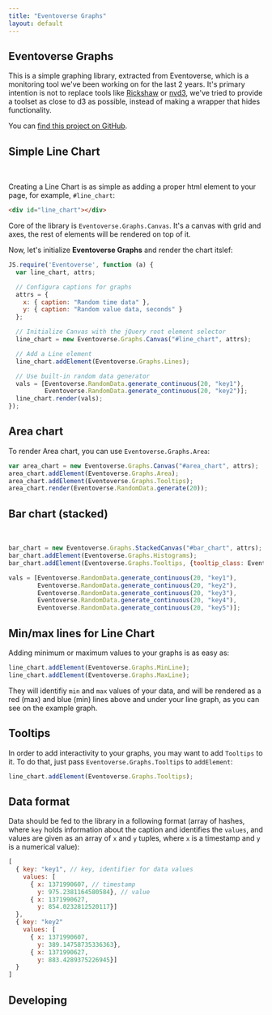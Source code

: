 ```yaml
---
title: "Eventoverse Graphs"
layout: default
---
```


## Eventoverse Graphs

This is a simple graphing library, extracted from Eventoverse, which is a monitoring
tool we've been working on for the last 2 years. It's primary intention is not to
replace tools like [Rickshaw](http://code.shutterstock.com/rickshaw/) or [nvd3](http://nvd3.org/),
we've tried to provide a toolset as close to d3 as possible, instead of making a wrapper
that hides functionality.

You can [find this project on GitHub](http://github.com/ifesdjeen/eventoverse-graphs).

## Simple Line Chart

<div id="line_chart"></div>

<br/>

Creating a Line Chart is as simple as adding a proper html element to your page, for
example, `#line_chart`:

```html
<div id="line_chart"></div>
```

Core of the library is `Eventoverse.Graphs.Canvas`. It's a canvas with grid and axes,
the rest of elements will be rendered on top of it.

Now, let's initialize __Eventoverse Graphs__ and render the chart itslef:

```javascript
JS.require('Eventoverse', function (a) {
  var line_chart, attrs;

  // Configura captions for graphs
  attrs = {
    x: { caption: "Random time data" },
    y: { caption: "Random value data, seconds" }
  };

  // Initialize Canvas with the jQuery root element selector
  line_chart = new Eventoverse.Graphs.Canvas("#line_chart", attrs);

  // Add a Line element
  line_chart.addElement(Eventoverse.Graphs.Lines);

  // Use built-in random data generator
  vals = [Eventoverse.RandomData.generate_continuous(20, "key1"),
          Eventoverse.RandomData.generate_continuous(20, "key2")];
  line_chart.render(vals);
});
```

## Area chart

<div id="area_chart"></div>

To render Area chart, you can use `Eventoverse.Graphs.Area`:

```javascript
var area_chart = new Eventoverse.Graphs.Canvas("#area_chart", attrs);
area_chart.addElement(Eventoverse.Graphs.Area);
area_chart.addElement(Eventoverse.Graphs.Tooltips);
area_chart.render(Eventoverse.RandomData.generate(20));
```

## Bar chart (stacked)

<div id="bar_chart"></div>
<br/>

```javascript
bar_chart = new Eventoverse.Graphs.StackedCanvas("#bar_chart", attrs);
bar_chart.addElement(Eventoverse.Graphs.Histograms);
bar_chart.addElement(Eventoverse.Graphs.Tooltips, {tooltip_class: Eventoverse.Graphs.StackedTooltip});

vals = [Eventoverse.RandomData.generate_continuous(20, "key1"),
        Eventoverse.RandomData.generate_continuous(20, "key2"),
        Eventoverse.RandomData.generate_continuous(20, "key3"),
        Eventoverse.RandomData.generate_continuous(20, "key4"),
        Eventoverse.RandomData.generate_continuous(20, "key5")];
```

## Min/max lines for Line Chart

Adding minimum or maximum values to your graphs is as easy as:

```javascript
line_chart.addElement(Eventoverse.Graphs.MinLine);
line_chart.addElement(Eventoverse.Graphs.MaxLine);
```

They will identifiy `min` and `max` values of your data, and will be rendered as
a red (max) and blue (min) lines above and under your line graph, as you can see
on the example graph.

## Tooltips

In order to add interactivity to your graphs, you may want to add `Tooltips` to it.
To do that, just pass `Eventoverse.Graphs.Tooltips` to `addElement`:

```javascript
line_chart.addElement(Eventoverse.Graphs.Tooltips);
```

## Data format

Data should be fed to the library in a following format (array of hashes,
where `key` holds information about the caption and identifies the `values`,
and values are given as an array of `x` and `y` tuples, where `x` is a timestamp
and `y` is a numerical value):

```javascript
[
  { key: "key1", // key, identifier for data values
    values: [
      { x: 1371990607, // timestamp
        y: 975.2381164580584}, // value
      { x: 1371990627,
        y: 854.0232812520117}]
  },
  { key: "key2"
    values: [
      { x: 1371990607,
        y: 389.14758735336363},
      { x: 1371990627,
        y: 883.4289375226945}]
  }
]
```

## Developing
